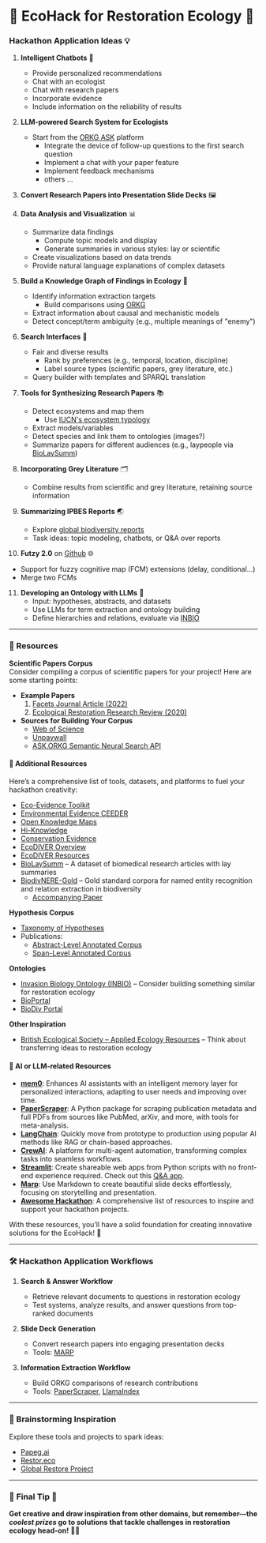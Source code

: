 # 🌱 EcoHack for Restoration Ecology 🌿  
### Hackathon Application Ideas 💡  

1. **Intelligent Chatbots** 🤖  
   - Provide personalized recommendations  
   - Chat with an ecologist  
   - Chat with research papers  
   - Incorporate evidence  
   - Include information on the reliability of results  
   
2. **LLM-powered Search System for Ecologists**
   - Start from the [ORKG ASK](https://ask.orkg.org/) platform  
     - Integrate the device of follow-up questions to the first search question 
	 - Implement a chat with your paper feature
	 - Implement feedback mechanisms
	 - others ...

3. **Convert Research Papers into Presentation Slide Decks** 🖼️  

4. **Data Analysis and Visualization** 📊  
   - Summarize data findings  
     - Compute topic models and display  
     - Generate summaries in various styles: lay or scientific  
   - Create visualizations based on data trends  
   - Provide natural language explanations of complex datasets  

5. **Build a Knowledge Graph of Findings in Ecology** 🧠  
   - Identify information extraction targets  
     - Build comparisons using [ORKG](https://orkg.org/)  
   - Extract information about causal and mechanistic models  
   - Detect concept/term ambiguity (e.g., multiple meanings of "enemy")  

6. **Search Interfaces** 🔎  
   - Fair and diverse results  
     - Rank by preferences (e.g., temporal, location, discipline)  
     - Label source types (scientific papers, grey literature, etc.)  
   - Query builder with templates and SPARQL translation  

7. **Tools for Synthesizing Research Papers** 📚  
   - Detect ecosystems and map them  
     - Use [IUCN's ecosystem typology](https://iucn.org/resources/publication/iucn-global-ecosystem-typology-20)  
   - Extract models/variables  
   - Detect species and link them to ontologies (images?)  
   - Summarize papers for different audiences (e.g., laypeople via [BioLaySumm](https://biolaysumm.org/))  

8. **Incorporating Grey Literature** 🗂️  
   - Combine results from scientific and grey literature, retaining source information  

9. **Summarizing IPBES Reports** 🌏  
   - Explore [global biodiversity reports](https://www.ipbes.net/assessment-reports/ldr)  
   - Task ideas: topic modeling, chatbots, or Q&A over reports  

10. **Futzy 2.0** on [Github](https://github.com/EcoWeaver/Futzy) 🌐  
   - Support for fuzzy cognitive map (FCM) extensions (delay, conditional...)  
   - Merge two FCMs  

11. **Developing an Ontology with LLMs** 🧬  
    - Input: hypotheses, abstracts, and datasets  
    - Use LLMs for term extraction and ontology building  
    - Define hierarchies and relations, evaluate via [INBIO](https://bioportal.bioontology.org/ontologies/INBIO)  

---

### 🔗 Resources  
**Scientific Papers Corpus**  
Consider compiling a corpus of scientific papers for your project! Here are some starting points:  
- **Example Papers**  
  1. [Facets Journal Article (2022)](https://www.facetsjournal.com/doi/full/10.1139/facets-2022-0157)  
  2. [Ecological Restoration Research Review (2020)](https://journals.lww.com/coas/fulltext/2020/18030/a_review_of_ecological_restoration_research_in_the.9.aspx)  
- **Sources for Building Your Corpus**  
  - [Web of Science](https://www.webofscience.com/wos/)  
  - [Unpaywall](https://unpaywall.org/)  
  - [ASK.ORKG Semantic Neural Search API](https://api.ask.orkg.org/docs#tag/Semantic-Neural-Search)  

#### 🔗 Additional Resources  

Here’s a comprehensive list of tools, datasets, and platforms to fuel your hackathon creativity:  

- [Eco-Evidence Toolkit](https://toolkit.ewater.org.au/Tools/Eco-Evidence)  
- [Environmental Evidence CEEDER](https://environmentalevidence.org/ceeder-search/)  
- [Open Knowledge Maps](https://github.com/OpenKnowledgeMaps)  
- [Hi-Knowledge](https://hi-knowledge.org/)  
- [Conservation Evidence](https://www.conservationevidence.com/)  
- [EcoDIVER Overview](https://www.epa.gov/ecodiver/about-ecodiver)  
- [EcoDIVER Resources](https://www.epa.gov/ecodiver/ecodiver-resources)  
- [BioLaySumm](https://biolaysumm.org/) – A dataset of biomedical research articles with lay summaries  
- [BiodivNERE-Gold](https://zenodo.org/records/6575865) – Gold standard corpora for named entity recognition and relation extraction in biodiversity  
  - [Accompanying Paper](https://bdj.pensoft.net/article/89481/instance/7788834/)  

**Hypothesis Corpus**  
- [Taxonomy of Hypotheses](https://v2020.hi-knowledge.org/invasion-biology/)  
- Publications:  
  - [Abstract-Level Annotated Corpus](https://aclanthology.org/2022.wiesp-1.5/)  
  - [Span-Level Annotated Corpus](https://link.springer.com/chapter/10.1007/978-3-031-63536-6_2)  

**Ontologies**  
- [Invasion Biology Ontology (INBIO)](https://bioportal.bioontology.org/ontologies/INBIO) – Consider building something similar for restoration ecology  
- [BioPortal](https://bioportal.bioontology.org/)  
- [BioDiv Portal](https://biodivportal.gfbio.org/)  

**Other Inspiration**  
- [British Ecological Society – Applied Ecology Resources](https://www.britishecologicalsociety.org/applied-ecology-resources/) – Think about transferring ideas to restoration ecology  


#### 🔗 AI or LLM-related Resources  

- [**mem0**](https://github.com/mem0ai/mem0): Enhances AI assistants with an intelligent memory layer for personalized interactions, adapting to user needs and improving over time.  
- [**PaperScraper**](https://github.com/jannisborn/paperscraper): A Python package for scraping publication metadata and full PDFs from sources like PubMed, arXiv, and more, with tools for meta-analysis.  
- [**LangChain**](https://www.langchain.com/langchain): Quickly move from prototype to production using popular AI methods like RAG or chain-based approaches.  
- [**CrewAI**](https://www.crewai.com/): A platform for multi-agent automation, transforming complex tasks into seamless workflows.  
- [**Streamlit**](https://streamlit.io/): Create shareable web apps from Python scripts with no front-end experience required. Check out this [Q&A app](https://mastea-nhwpzz8fehvc9b3n5bhzya.streamlit.app/).  
- [**Marp**](https://marp.app/): Use Markdown to create beautiful slide decks effortlessly, focusing on storytelling and presentation.  
- [**Awesome Hackathon**](https://github.com/HappyHackingSpace/Awesome-Hackathon): A comprehensive list of resources to inspire and support your hackathon projects.  


With these resources, you’ll have a solid foundation for creating innovative solutions for the EcoHack! 🚀


---

### 🛠️ Hackathon Application Workflows  
1. **Search & Answer Workflow**  
   - Retrieve relevant documents to questions in restoration ecology  
   - Test systems, analyze results, and answer questions from top-ranked documents  

2. **Slide Deck Generation**  
   - Convert research papers into engaging presentation decks  
   - Tools: [MARP](https://marp.app/)  

3. **Information Extraction Workflow**  
   - Build ORKG comparisons of research contributions  
   - Tools: [PaperScraper](https://github.com/jannisborn/paperscraper), [LlamaIndex](https://www.llamaindex.ai/)  

---

### 💭 Brainstorming Inspiration  
Explore these tools and projects to spark ideas:  
- [Papeg.ai](https://papeg.ai/#)  
- [Restor.eco](https://restor.eco)  
- [Global Restore Project](https://globalrestoreproject.com/)  

---

### 🌟 **Final Tip** 🌟  
**Get creative and draw inspiration from other domains, but remember—the *coolest prizes* go to solutions that tackle challenges in restoration ecology head-on!** 🌿✨  

